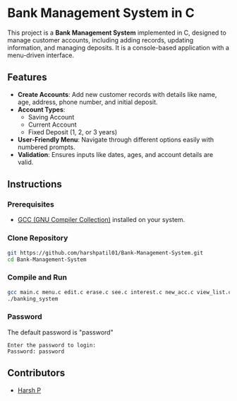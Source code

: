 
# Bank Management System in C

This project is a **Bank Management System** implemented in C, designed to manage customer accounts, including adding records, updating information, and managing deposits. It is a console-based application with a menu-driven interface.

## Features
- **Create Accounts**: Add new customer records with details like name, age, address, phone number, and initial deposit.
- **Account Types**:
  - Saving Account
  - Current Account
  - Fixed Deposit (1, 2, or 3 years)
- **User-Friendly Menu**: Navigate through different options easily with numbered prompts.
- **Validation**: Ensures inputs like dates, ages, and account details are valid.

## Instructions

### Prerequisites

- [GCC (GNU Compiler Collection)](https://gcc.gnu.org/) installed on your system.

### Clone Repository

```bash
git https://github.com/harshpatil01/Bank-Management-System.git
cd Bank-Management-System
```

### Compile and Run

```bash
gcc main.c menu.c edit.c erase.c see.c interest.c new_acc.c view_list.c transact.c close_program.c -o banking_system
./banking_system
```

### Password

The default password is "password"

```plaintext
Enter the password to login:
Password: password
```

## Contributors

- [Harsh P](https://github.com/harshpatil01)


